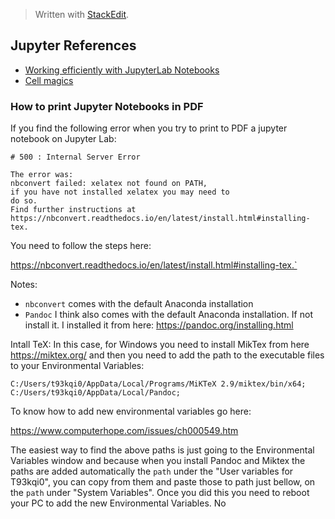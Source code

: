 


> Written with [StackEdit](https://stackedit.io/).
## Jupyter References

- [Working efficiently with JupyterLab Notebooks](https://florianwilhelm.info/2018/11/working_efficiently_with_jupyter_lab/ "Permalink to Working efficiently with JupyterLab Notebooks")
- [Cell magics](https://ipython.readthedocs.io/en/stable/interactive/magics.html)

### How to print Jupyter Notebooks in PDF
If you find the following error when you try to print to PDF a jupyter notebook on Jupyter Lab:

```
# 500 : Internal Server Error

The error was:
nbconvert failed: xelatex not found on PATH, 
if you have not installed xelatex you may need to 
do so. 
Find further instructions at https://nbconvert.readthedocs.io/en/latest/install.html#installing-tex.
```
You need to follow the steps here:

https://nbconvert.readthedocs.io/en/latest/install.html#installing-tex.`

Notes:

- `nbconvert` comes with the default Anaconda installation
- `Pandoc` I think also comes with the default Anaconda installation. If not install it. I installed it from here: https://pandoc.org/installing.html

Intall TeX: In this case, for Windows you need to install MikTex from here https://miktex.org/ and then you need to add the path to the executable files to your Environmental Variables:
```
C:/Users/t93kqi0/AppData/Local/Programs/MiKTeX 2.9/miktex/bin/x64;
C:/Users/t93kqi0/AppData/Local/Pandoc;
```
To know how to add new environmental variables go here:

https://www.computerhope.com/issues/ch000549.htm

The easiest way to find the above paths is just going to the Environmental Variables window and because when you install Pandoc and Miktex the paths are added automatically the `path`  under the "User variables for T93kqi0", you can copy from them and paste those to path just bellow, on the `path` under "System Variables". Once you did this you need to reboot your PC to add the new Environmental Variables.  No
<!--stackedit_data:
eyJoaXN0b3J5IjpbMTI5MDUyNzg0MSw4Nzk2Njg5MzksMjA0Mj
E4MTQ0LDYzNjI0MTg0MSwxNTM3ODIxNzk5LC0xOTYzMTEwNSwy
MDMyMTQ5NjI3LC0xNDUyMDgwMDYwXX0=
-->
